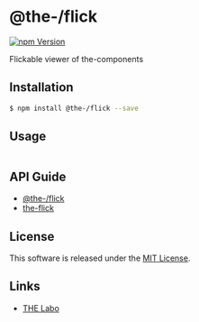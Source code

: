 @the-/flick
==========

<!---
This file is generated by the-tmpl. Do not update manually.
--->

<!-- Badge Start -->
<a name="badges"></a>

[![npm Version][bd_npm_shield_url]][bd_npm_url]

[bd_repo_url]: https://github.com/the-labo/the-flick
[bd_travis_url]: http://travis-ci.org/the-labo/the-flick
[bd_travis_shield_url]: http://img.shields.io/travis/the-labo/the-flick.svg?style=flat
[bd_travis_com_url]: http://travis-ci.com/the-labo/the-flick
[bd_travis_com_shield_url]: https://api.travis-ci.com/the-labo/the-flick.svg?token=
[bd_license_url]: https://github.com/the-labo/the-flick/blob/master/LICENSE
[bd_npm_url]: http://www.npmjs.org/package/@the-/flick
[bd_npm_shield_url]: http://img.shields.io/npm/v/@the-/flick.svg?style=flat
[bd_standard_url]: http://standardjs.com/
[bd_standard_shield_url]: https://img.shields.io/badge/code%20style-standard-brightgreen.svg

<!-- Badge End -->


<!-- Description Start -->
<a name="description"></a>

Flickable viewer of the-components

<!-- Description End -->


<!-- Overview Start -->
<a name="overview"></a>



<!-- Overview End -->


<!-- Sections Start -->
<a name="sections"></a>

<!-- Section from "doc/readme/01.Installation.md.hbs" Start -->

<a name="section-doc-readme-01-installation-md"></a>

Installation
-----

```bash
$ npm install @the-/flick --save
```


<!-- Section from "doc/readme/01.Installation.md.hbs" End -->

<!-- Section from "doc/readme/02.Usage.md.hbs" Start -->

<a name="section-doc-readme-02-usage-md"></a>

Usage
---------

```javascript

```


<!-- Section from "doc/readme/02.Usage.md.hbs" End -->

<!-- Section from "doc/readme/03.API.md.hbs" Start -->

<a name="section-doc-readme-03-api-md"></a>

## API Guide

- [@the-/flick](./doc/api/api.md#module_@the-/flick)
- [the-flick](./doc/api/api.md#module_the-flick)


<!-- Section from "doc/readme/03.API.md.hbs" End -->


<!-- Sections Start -->


<!-- LICENSE Start -->
<a name="license"></a>

License
-------
This software is released under the [MIT License](https://github.com/the-labo/the-flick/blob/master/LICENSE).

<!-- LICENSE End -->


<!-- Links Start -->
<a name="links"></a>

Links
------

+ [THE Labo][the_labo_url]

[the_labo_url]: https://github.com/the-labo

<!-- Links End -->
